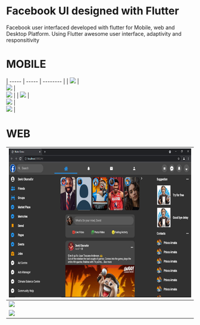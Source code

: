 # Facebook UI designed with Flutter

Facebook user interfaced developed with flutter for Mobile, web and Desktop Platform. Using Flutter awesome user interface, adaptivity and responsitivity


# MOBILE 

|  -----          |   -----               | --------              |
|   <img src='https://github.com/korafdavid/flutter_facebook/blob/main/assets/gitHub_images/Iphone%201.png?raw=true'>        |          
<img  src='https://github.com/korafdavid/flutter_facebook/blob/main/assets/gitHub_images/Iphone5.png?raw=true'>                |         
<img src='https://github.com/korafdavid/flutter_facebook/blob/main/assets/gitHub_images/Iphone2.png?raw=true'>               |
|    <img src='https://github.com/korafdavid/flutter_facebook/blob/main/assets/gitHub_images/iphone3.png?raw=true'>          |            
<img src='https://github.com/korafdavid/flutter_facebook/blob/main/assets/gitHub_images/iphone4.png?raw=true'>               |       
  <img src='https://github.com/korafdavid/flutter_facebook/blob/main/assets/gitHub_images/Iphone6.png?raw=true'>                                          |

# WEB

| <img src="https://github.com/korafdavid/Flutter-Facebook-Clone/blob/main/assets/gitHub_images/three.png" height=400> | 
|-|
| <img src="https://raw.githubusercontent.com/korafdavid/flutter_facebook/main/assets/gitHub_images/three.png"> |
| <img src="https://raw.githubusercontent.com/korafdavid/flutter_facebook/main/assets/gitHub_images/three.png" > |
 







